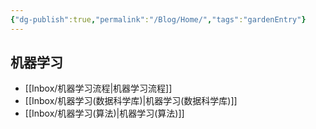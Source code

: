 ```yaml
---
{"dg-publish":true,"permalink":"/Blog/Home/","tags":"gardenEntry"}
---
```


## 机器学习
- [[Inbox/机器学习流程\|机器学习流程]]
- [[Inbox/机器学习(数据科学库)\|机器学习(数据科学库)]]
- [[Inbox/机器学习(算法)\|机器学习(算法)]]
